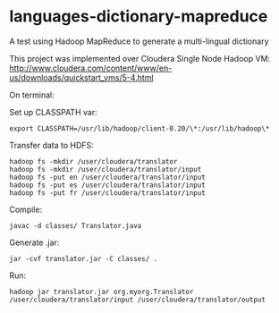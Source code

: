 # languages-dictionary-mapreduce
A test using Hadoop MapReduce to generate a multi-lingual dictionary

This project was implemented over Cloudera Single Node Hadoop VM:
http://www.cloudera.com/content/www/en-us/downloads/quickstart_vms/5-4.html

On terminal:

Set up CLASSPATH var:
```
export CLASSPATH=/usr/lib/hadoop/client-0.20/\*:/usr/lib/hadoop\*
```

Transfer data to HDFS:
```
hadoop fs -mkdir /user/cloudera/translator
hadoop fs -mkdir /user/cloudera/translator/input
hadoop fs -put en /user/cloudera/translator/input
hadoop fs -put es /user/cloudera/translator/input
hadoop fs -put fr /user/cloudera/translator/input
```

Compile:
```
javac -d classes/ Translator.java
```

Generate .jar:
```
jar -cvf translator.jar -C classes/ .
```

Run:
```
hadoop jar translator.jar org.myorg.Translator /user/cloudera/translator/input /user/cloudera/translator/output
```
